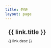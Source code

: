 ```yaml
---
title: 外链
layout: page
---
```

<script lang="ts" setup>
const links = [{
  title:'流星蝴蝶没有剑',
  link:'http://wx0725.top',
  icon:'http://wx0725.top/favicon.ico',
  desc:'牛B学长',
}, {
  title:'星如雨',
  link:'https://blog.csdn.net/qq_46269098',
  icon:'http://ilstudy.vip/favicon.ico',
  desc:'个人CSDN',
}, {
  title:'星如雨',
  link:'https://blog.csdn.net/qq_46269098',
  icon:'http://ilstudy.vip/favicon.ico',
  desc:'个人CSDN',
}, {
  title:'deviantart',
  link:'https://www.deviantart.com',
  icon:'http://ilstudy.vip/favicon.ico',
  desc:'鼠标样式库(需翻墙)',
}, {
  title:'鼠标样式',
  link:'https://custom-cursor.com',
  icon:'http://ilstudy.vip/favicon.ico',
  desc:'鼠标样式',
}, {
  title:'freecodecamp',
  link:'https://chinese.freecodecamp.org/',
  icon:'https://chinese.freecodecamp.org/favicon-32x32.png',
  desc:'网页学习练习站点',
}, {
  title:'desmos',
  link:'https://www.desmos.com/calculator?lang=zh-CN',
  icon:'https://www.desmos.com/assets/img/apps/graphing/favicon.ico',
  desc:'一个数学函数在线工具',
}, {
  title:'easing',
  link:'https://easings.net/zh-cn',
  icon:'https://easings.net/192.c6b79276.png',
  desc:'缓动函数 自定义参数随时间变化的速率。',
}, {
  title:'数据结构可视化工具',
  link:'https://www.cs.usfca.edu/~galles/visualization/Algorithms.html',
  icon:'https://www.cs.usfca.edu/~galles/visualization/favicon.ico',
  desc:'数据结构可视化工具',
}, {
  title:'Vue弹幕项目',
  link:'http://dm.project.ilstudy.vip',
  icon:'http://ilstudy.vip/favicon.ico',
  desc:'一个可以发送实时弹幕的小项目',
}, {
  title:'阿里云镜像库',
  link:'https://developer.aliyun.com/mirror/',
  icon:'https://img.alicdn.com/tfs/TB1_ZXuNcfpK1RjSZFOXXa6nFXa-32-32.ico',
  desc:'阿里云官方镜像下载',
}, {
  title:'清华大学官方镜像',
  link:'https://mirrors.tuna.tsinghua.edu.cn/',
  icon:'https://mirrors.tuna.tsinghua.edu.cn/static/img/favicon.png',
  desc:'清华大学开源镜像',
}, {
  title:'ilovepdf',
  link:'https://www.ilovepdf.com/zh-cn',
  icon:'https://www.ilovepdf.com/img/favicons-pdf/favicon-32x32.png',
  desc:'免费的pdf格式转换',
}, {
  title:'unoCSS',
  link:'https://unocss.dev/',
  icon:'https://unocss.dev/favicon.svg',
  desc:'unoCSS 原子化CSS样式',
}, {
  title:'icones',
  link:'https://icones.js.org/',
  icon:'https://icones.js.org/favicon.svg',
  desc:'统一格式icons 图标库 上千种库图标共选择',
}, {
  title:'blog',
  link:'http://blog.ilstudy.vip',
  icon:'http://ilstudy.vip/favicon.ico',
  desc:'星如雨静态博客站点',
}, {
  title:'board',
  link:'http://board.ilstudy.vip',
  icon:'http://board.ilstudy.vip/favicon.svg',
  desc:'画板',
}, {
  title:'avatar',
  link:'https://avatar.ilstudy.vip',
  icon:'https://avatar.ilstudy.vip/favicon.svg',
  desc:'随机头像',
}, {
  title:'mines',
  link:'http://mines.ilstudy.vip',
  icon:'http://mines.ilstudy.vip/favicon.svg',
  desc:'扫雷游戏',
}, {
  title:'todo',
  link:'http://todo.ilstudy.vip',
  icon:'http://todo.ilstudy.vip/favicon.svg',
  desc:'todo list',
}]
</script>
<div style="padding:10px">
  <el-row :gutter="10">
    <el-col :xl="8" :lg="12" :md="12" :sm="12" :xs="24" v-for="link, index in links" :key="index">
      <el-card style="margin-bottom:10px">
        <div style="display: flex;justify-content: space-between;align-items: center;">
          <div style="margin-right:20px;text-overflow:ellipsis">
            <el-link :href="link.link" target="_blank" link style="font-size: 20px;font-weight:600;">{{ link.title }}</el-link>
            <div style="font-size: 12px;margin-top:10px">{{ link.desc }}</div>
          </div>
          <div style="width:75px">
            <el-avatar :size="75" :src="link.icon" />
          </div>
        </div>
      </el-card>
    </el-col>
  </el-row>
</div>
